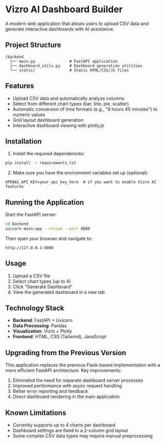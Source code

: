 # Vizro AI Dashboard Builder

A modern web application that allows users to upload CSV data and generate interactive dashboards with AI assistance.

## Project Structure

```
/backend
  ├── main.py               # FastAPI application
  ├── dashboard_utils.py    # Dashboard generation utilities
  └── static/               # Static HTML/CSS/JS files
```

## Features

- Upload CSV data and automatically analyze columns
- Select from different chart types (bar, line, pie, scatter)
- Automatic conversion of time formats (e.g., "8 hours 45 minutes") to numeric values
- Grid layout dashboard generation
- Interactive dashboard viewing with plotly.js

## Installation

1. Install the required dependencies:

```bash
pip install -r requirements.txt
```

2. Make sure you have the environment variables set up (optional):

```
OPENAI_API_KEY=your_api_key_here  # if you want to enable Vizro AI features
```

## Running the Application

Start the FastAPI server:

```bash
cd backend
uvicorn main:app --reload --port 8080
```

Then open your browser and navigate to:
```
http://127.0.0.1:8080
```

## Usage

1. Upload a CSV file
2. Select chart types (up to 4)
3. Click "Generate Dashboard"
4. View the generated dashboard in a new tab

## Technology Stack

- **Backend**: FastAPI + Uvicorn
- **Data Processing**: Pandas
- **Visualization**: Vizro + Plotly
- **Frontend**: HTML, CSS (Tailwind), JavaScript

## Upgrading from the Previous Version

This application replaces the previous Flask-based implementation with a more efficient FastAPI architecture. Key improvements:

1. Eliminated the need for separate dashboard server processes
2. Improved performance with async request handling
3. Better error reporting and feedback
4. Direct dashboard rendering in the main application

## Known Limitations

- Currently supports up to 4 charts per dashboard
- Dashboard settings are fixed to a 2-column grid layout
- Some complex CSV data types may require manual preprocessing
